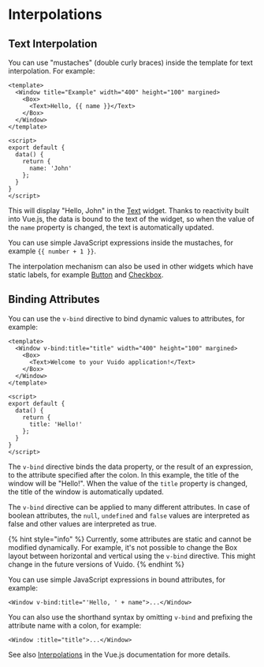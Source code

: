 # Interpolations

## Text Interpolation

You can use "mustaches" \(double curly braces\) inside the template for text interpolation. For example:

```markup
<template>
  <Window title="Example" width="400" height="100" margined>
    <Box>
      <Text>Hello, {{ name }}</Text>
    </Box>
  </Window>
</template>

<script>
export default {
  data() {
    return {
      name: 'John'
    };
  }
}
</script>
```

This will display "Hello, John" in the [Text](../components/widgets/text.md) widget. Thanks to reactivity built into Vue.js, the data is bound to the text of the widget, so when the value of the `name` property is changed, the text is automatically updated.

You can use simple JavaScript expressions inside the mustaches, for example `{{ number + 1 }}`.

The interpolation mechanism can also be used in other widgets which have static labels, for example [Button](../components/widgets/button.md) and [Checkbox](../components/widgets/checkbox.md).

## Binding Attributes

You can use the `v-bind` directive to bind dynamic values to attributes, for example:

```markup
<template>
  <Window v-bind:title="title" width="400" height="100" margined>
    <Box>
      <Text>Welcome to your Vuido application!</Text>
    </Box>
  </Window>
</template>

<script>
export default {
  data() {
    return {
      title: 'Hello!'
    };
  }
}
</script>
```

The `v-bind` directive binds the data property, or the result of an expression, to the attribute specified after the colon. In this example, the title of the window will be "Hello!". When the value of the `title` property is changed, the title of the window is automatically updated.

The `v-bind` directive can be applied to many different attributes. In case of boolean attributes, the `null`, `undefined` and `false` values are interpreted as false and other values are interpreted as true.

{% hint style="info" %}
Currently, some attributes are static and cannot be modified dynamically. For example, it's not possible to change the Box layout between horizontal and vertical using the `v-bind` directive. This might change in the future versions of Vuido.
{% endhint %}

You can use simple JavaScript expressions in bound attributes, for example:

```markup
<Window v-bind:title="'Hello, ' + name">...</Window>
```

You can also use the shorthand syntax by omitting `v-bind` and prefixing the attribute name with a colon, for example:

```markup
<Window :title="title">...</Window>
```

See also [Interpolations](https://vuejs.org/v2/guide/syntax.html#Interpolations) in the Vue.js documentation for more details.

